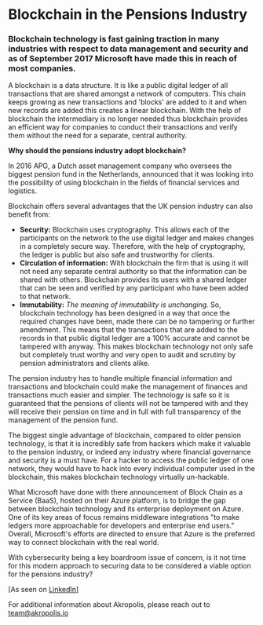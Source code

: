 ﻿# Blockchain in the Pensions Industry

### Blockchain technology is fast gaining traction in many industries with respect to data management and security and as of September 2017 Microsoft have made this in reach of most companies.

A blockchain is a data structure. It is like a public digital ledger of all transactions that are shared amongst a network of computers. This chain keeps growing as new transactions and &#39;blocks&#39; are added to it and when new records are added this creates a linear blockchain. With the help of blockchain the intermediary is no longer needed thus blockchain provides an efficient way for companies to conduct their transactions and verify them without the need for a separate, central authority.

**Why should the pensions industry adopt blockchain?**

In 2016 APG, a Dutch asset management company who oversees the biggest pension fund in the Netherlands, announced that it was looking into the possibility of using blockchain in the fields of financial services and logistics.

Blockchain offers several advantages that the UK pension industry can also benefit from:

- **Security:** Blockchain uses cryptography. This allows each of the participants on the network to the use digital ledger and makes changes in a completely secure way. Therefore, with the help of cryptography, the ledger is public but also safe and trustworthy for clients.
- **Circulation of information:** With blockchain the firm that is using it will not need any separate central authority so that the information can be shared with others. Blockchain provides its users with a shared ledger that can be seen and verified by any participant who have been added to that network.
- **Immutability:** _The meaning of immutability is unchanging._ So, blockchain technology has been designed in a way that once the required changes have been, made there can be no tampering or further amendment. This means that the transactions that are added to the records in that public digital ledger are a 100% accurate and cannot be tampered with anyway. This makes blockchain technology not only safe but completely trust worthy and very open to audit and scrutiny by pension administrators and clients alike.

The pension industry has to handle multiple financial information and transactions and blockchain could make the management of finances and transactions much easier and simpler. The technology is safe so it is guaranteed that the pensions of clients will not be tampered with and they will receive their pension on time and in full with full transparency of the management of the pension fund.

The biggest single advantage of blockchain, compared to older pension technology, is that it is incredibly safe from hackers which make it valuable to the pension industry, or indeed any industry where financial governance and security is a must have. For a hacker to access the public ledger of one network, they would have to hack into every individual computer used in the blockchain, this makes blockchain technology virtually un-hackable.

What Microsoft have done with there announcement of Block Chain as a Service (BaaS), hosted on their Azure platform, is to bridge the gap between blockchain technology and its enterprise deployment on Azure. One of its key areas of focus remains middleware integrations &quot;to make ledgers more approachable for developers and enterprise end users.&quot; Overall, Microsoft&#39;s efforts are directed to ensure that Azure is the preferred way to connect blockchain with the real world.

With cybersecurity being a key boardroom issue of concern, is it not time for this modern approach to securing data to be considered a viable option for the pensions industry?

[As seen on [LinkedIn](https://www.linkedin.com/pulse/blockchain-pensions-industry-richard-gough/)]

For additional information about Akropolis, please reach out to [team@akropolis.io](mailto:team@akropolis.io)